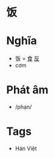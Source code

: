# 饭

# Nghĩa
* 饭 = [食](食.md) [反](反.md)
* cơm

# Phát âm
* /phạn/

# Tags
* Hán Việt

<script>window.HANZI_FIELD='饭';</script>
